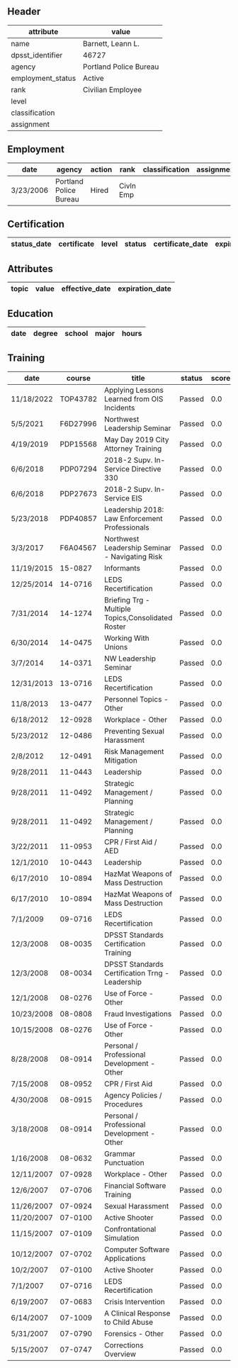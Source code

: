 ## Header
| attribute | value |
| --------- | ----- |
| name | Barnett, Leann L. |
| dpsst_identifier | 46727 |
| agency | Portland Police Bureau |
| employment_status | Active |
| rank | Civilian Employee |
| level |  |
| classification |  |
| assignment |  |
## Employment
| date | agency | action | rank | classification | assignment |
| ---- | ------ | ------ | ---- | -------------- | ---------- |
| 3/23/2006 | Portland Police Bureau | Hired | Civln Emp |  |  |
## Certification
| status_date | certificate | level | status | certificate_date | expiration_date | probation_date |
| ----------- | ----------- | ----- | ------ | ---------------- | --------------- | -------------- |
## Attributes
| topic | value | effective_date | expiration_date |
| ----- | ----- | -------------- | --------------- |
## Education
| date | degree | school | major | hours |
| ---- | ------ | ------ | ----- | ----- |
## Training
| date | course | title | status | score | hours |
| ---- | ------ | ----- | ------ | ----- | ----- |
| 11/18/2022 | TOP43782 | Applying Lessons Learned from OIS Incidents | Passed | 0.0 | 1.00 |
| 5/5/2021 | F6D27996 | Northwest Leadership Seminar | Passed | 0.0 | 4.00 |
| 4/19/2019 | PDP15568 | May Day 2019 City Attorney Training | Passed | 0.0 | 1.50 |
| 6/6/2018 | PDP07294 | 2018-2 Supv. In-Service Directive 330 | Passed | 0.0 | 2.00 |
| 6/6/2018 | PDP27673 | 2018-2 Supv. In-Service EIS | Passed | 0.0 | 1.50 |
| 5/23/2018 | PDP40857 | Leadership 2018: Law Enforcement Professionals | Passed | 0.0 | 4.00 |
| 3/3/2017 | F6A04567 | Northwest Leadership Seminar - Navigating Risk | Passed | 0.0 | 20.00 |
| 11/19/2015 | 15-0827 | Informants | Passed | 0.0 | 2.00 |
| 12/25/2014 | 14-0716 | LEDS Recertification | Passed | 0.0 | 1.00 |
| 7/31/2014 | 14-1274 | Briefing Trg - Multiple Topics,Consolidated Roster | Passed | 0.0 | 0.50 |
| 6/30/2014 | 14-0475 | Working With Unions | Passed | 0.0 | 1.00 |
| 3/7/2014 | 14-0371 | NW Leadership Seminar | Passed | 0.0 | 20.00 |
| 12/31/2013 | 13-0716 | LEDS Recertification | Passed | 0.0 | 1.00 |
| 11/8/2013 | 13-0477 | Personnel Topics - Other | Passed | 0.0 | 8.00 |
| 6/18/2012 | 12-0928 | Workplace - Other | Passed | 0.0 | 1.00 |
| 5/23/2012 | 12-0486 | Preventing Sexual Harassment | Passed | 0.0 | 1.00 |
| 2/8/2012 | 12-0491 | Risk Management  Mitigation | Passed | 0.0 | 8.00 |
| 9/28/2011 | 11-0443 | Leadership | Passed | 0.0 | 1.50 |
| 9/28/2011 | 11-0492 | Strategic Management / Planning | Passed | 0.0 | 3.00 |
| 9/28/2011 | 11-0492 | Strategic Management / Planning | Passed | 0.0 | 2.00 |
| 3/22/2011 | 11-0953 | CPR / First Aid / AED | Passed | 0.0 | 4.00 |
| 12/1/2010 | 10-0443 | Leadership | Passed | 0.0 | 6.00 |
| 6/17/2010 | 10-0894 | HazMat  Weapons of Mass Destruction | Passed | 0.0 | 0.50 |
| 6/17/2010 | 10-0894 | HazMat  Weapons of Mass Destruction | Passed | 0.0 | 0.50 |
| 7/1/2009 | 09-0716 | LEDS Recertification | Passed | 0.0 | 1.00 |
| 12/3/2008 | 08-0035 | DPSST Standards  Certification Training | Passed | 0.0 | 1.50 |
| 12/3/2008 | 08-0034 | DPSST Standards  Certification Trng - Leadership | Passed | 0.0 | 2.00 |
| 12/1/2008 | 08-0276 | Use of Force - Other | Passed | 0.0 | 8.00 |
| 10/23/2008 | 08-0808 | Fraud Investigations | Passed | 0.0 | 1.00 |
| 10/15/2008 | 08-0276 | Use of Force - Other | Passed | 0.0 | 8.00 |
| 8/28/2008 | 08-0914 | Personal / Professional Development - Other | Passed | 0.0 | 1.00 |
| 7/15/2008 | 08-0952 | CPR / First Aid | Passed | 0.0 | 4.00 |
| 4/30/2008 | 08-0915 | Agency Policies / Procedures | Passed | 0.0 | 2.00 |
| 3/18/2008 | 08-0914 | Personal / Professional Development - Other | Passed | 0.0 | 0.80 |
| 1/16/2008 | 08-0632 | Grammar  Punctuation | Passed | 0.0 | 6.00 |
| 12/11/2007 | 07-0928 | Workplace - Other | Passed | 0.0 | 6.00 |
| 12/6/2007 | 07-0706 | Financial Software Training | Passed | 0.0 | 1.00 |
| 11/26/2007 | 07-0924 | Sexual Harassment | Passed | 0.0 | 2.00 |
| 11/20/2007 | 07-0100 | Active Shooter | Passed | 0.0 | 1.50 |
| 11/15/2007 | 07-0109 | Confrontational Simulation | Passed | 0.0 | 4.00 |
| 10/12/2007 | 07-0702 | Computer Software Applications | Passed | 0.0 | 6.50 |
| 10/2/2007 | 07-0100 | Active Shooter | Passed | 0.0 | 1.50 |
| 7/1/2007 | 07-0716 | LEDS Recertification | Passed | 0.0 | 2.00 |
| 6/19/2007 | 07-0683 | Crisis Intervention | Passed | 0.0 | 3.00 |
| 6/14/2007 | 07-1009 | A Clinical Response to Child Abuse | Passed | 0.0 | 2.00 |
| 5/31/2007 | 07-0790 | Forensics - Other | Passed | 0.0 | 3.00 |
| 5/15/2007 | 07-0747 | Corrections Overview | Passed | 0.0 | 4.00 |
